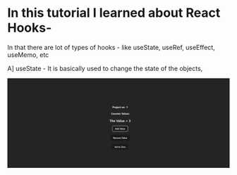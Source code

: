 


# In this tutorial I learned about React Hooks-

In that there are lot of types of hooks -
like useState, useRef, useEffect, useMemo, etc

A] useState - It is basically used to change the state of the objects, 

 ![Alt text](image.png)